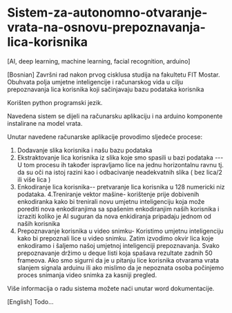 # Sistem-za-autonomno-otvaranje-vrata-na-osnovu-prepoznavanja-lica-korisnika
[AI, deep learning, machine learning, facial recognition, arduino]


[Bosnian]
Završni rad nakon prvog cisklusa studija na fakultetu FIT Mostar.
Obuhvata polja umjetne inteligencije i računarskog vida u cilju prepoznavanja lica korisnika koji sačinjavaju bazu podataka korisnika

Korišten python programski jezik.

Navedena sistem se dijeli na računarsku aplikaciju i na arduino komponente instalirane na model vrata.

Unutar navedene računarske aplikacije provodimo sljedeće procese:
1. Dodavanje slika korisnika i našu bazu podataka
2. Ekstraktovanje lica korisnika iz slika koje smo spasili u bazi podataka --- U tom procesu ih također ispravljamo lice na jednu horizontalnu ravnu tj. da su oči na istoj razini kao i odbacivanje neadekvatnih slika ( bez lica/2 ili više lica )
3. Enkodiranje lica korisnika-- pretvaranje lica korisnika u 128 numericki niz podataka.
4.Treniranje vektor mašine- korištenje prije dobivenih enkodiranka kako bi trenirali novu umjetnu inteligenciju koja može porediti nova enkodiranjima sa spašenim enkodiranjim naših korisnika i izraziti koliko je AI suguran da nova enkidiranja pripadaju jednom od naših korisnika
5. Prepoznavanje korisnika u video snimku- Koristimo umjetnu inteligenciju kako bi prepoznali lice u video snimku. Zatim izvodimo okvir lica koje enkodiramo i šaljemo našoj umjetnoj inteligenciji prepoznavanja. Svako prepoznavanje držimo u deque listi koja spašava rezultate zadnih 50 frameova. Ako smo sigurni da je u pitanju lice korisnika otvarama vrata slanjem signala arduinu ili ako mislimo da je nepoznata osoba počinjemo proces snimanja video snimka za kasniji pregled.

Više informacija o radu sistema možete naći unutar word dokumentacije.

[English] Todo...
